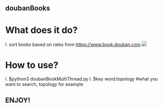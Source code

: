 ## doubanBooks

# What does it do?
l. sort books based on rates from https://www.book.douban.com
![](https://raw.githubusercontent.com/Rafael-Cheng/doubanBooks/master/example.png)
# How to use?
l. $python3 doubanBookMultiThread.py
l. $key word:topology #what you want to search, topology for example

## ENJOY!
